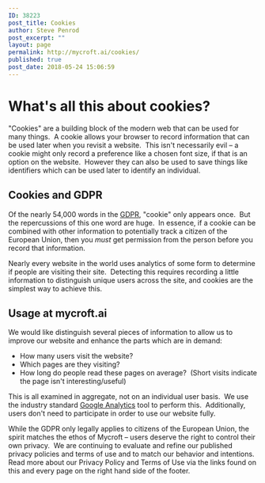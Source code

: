 ```yaml
---
ID: 38223
post_title: Cookies
author: Steve Penrod
post_excerpt: ""
layout: page
permalink: http://mycroft.ai/cookies/
published: true
post_date: 2018-05-24 15:06:59
---
```

<h1>What's all this about cookies?</h1>
"Cookies" are a building block of the modern web that can be used for many things.  A cookie allows your browser to record information that can be used later when you revisit a website.  This isn't necessarily evil – a cookie might only record a preference like a chosen font size, if that is an option on the website.  However they can also be used to save things like identifiers which can be used later to identify an individual.
<h2>Cookies and GDPR</h2>
Of the nearly 54,000 words in the <a href="http://data.consilium.europa.eu/doc/document/ST-5419-2016-INIT/en/pdf">GDPR</a>, "cookie" only appears once.  But the repercussions of this one word are huge.  In essence, if a cookie can be combined with other information to potentially track a citizen of the European Union, then you <em>must</em> get permission from the person before you record that information.

Nearly every website in the world uses analytics of some form to determine if people are visiting their site.  Detecting this requires recording a little information to distinguish unique users across the site, and cookies are the simplest way to achieve this.
<h2>Usage at mycroft.ai</h2>
We would like distinguish several pieces of information to allow us to improve our website and enhance the parts which are in demand:
<ul>
 	<li>How many users visit the website?</li>
 	<li>Which pages are they visiting?</li>
 	<li>How long do people read these pages on average?  (Short visits indicate the page isn't interesting/useful)</li>
</ul>
This is all examined in aggregate, not on an individual user basis.  We use the industry standard <a href="https://en.wikipedia.org/wiki/Google_Analytics">Google Analytics</a> tool to perform this.  Additionally, users don't need to participate in order to use our website fully.

While the GDPR only legally applies to citizens of the European Union, the spirit matches the ethos of Mycroft – users deserve the right to control their own privacy.  We are continuing to evaluate and refine our published privacy policies and terms of use and to match our behavior and intentions.  Read more about our Privacy Policy and Terms of Use via the links found on this and every page on the right hand side of the footer.